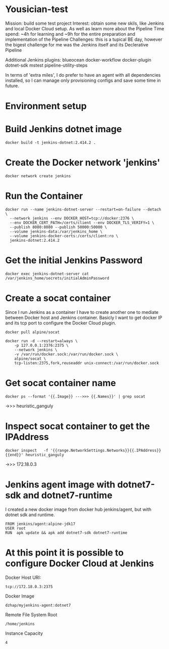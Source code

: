 # Yousician-test
Mission: build some test project
Interest: obtain some new skils, like Jenkins and local Docker Cloud setup. As well as learn more about the Pipeline
Time spend: ~4h for learning and ~9h for the entire preparation and implementation of the Pipeline
Challenges: this is a tupical BE day, however the bigest challenge for me was the Jenkins itself and its Declerative Pipeline

Additional Jenkins plugins: blueocean docker-workflow docker-plugin dotnet-sdk mstest pipeline-utility-steps

In terms of 'extra miles', I do prefer to have an agent with all dependencies installed, so I can manage only provisioning configs and save some time in future.

# Environment setup
# Build Jenkins dotnet image
```
docker build -t jenkins-dotnet:2.414.2 .
```
# Create the Docker network 'jenkins'
```
docker network create jenkins
```
# Run the Container
```
docker run --name jenkins-dotnet-server --restart=on-failure --detach \
  --network jenkins --env DOCKER_HOST=tcp://docker:2376 \
  --env DOCKER_CERT_PATH=/certs/client --env DOCKER_TLS_VERIFY=1 \
  --publish 8080:8080 --publish 50000:50000 \
  --volume jenkins-data:/var/jenkins_home \
  --volume jenkins-docker-certs:/certs/client:ro \
  jenkins-dotnet:2.414.2
```
# Get the initial Jenkins Password
```
docker exec jenkins-dotnet-server cat /var/jenkins_home/secrets/initialAdminPassword
```
# Create a socat container
Since I run Jenkins as a container I have to create another one to mediate between Docker host and Jenkins container. Basicly I want to get docker IP and its tcp port to configure the Docker Cloud plugin.
```
docker pull alpine/socat
```
```
docker run -d --restart=always \
    -p 127.0.0.1:2376:2375 \
    --network jenkins \
    -v /var/run/docker.sock:/var/run/docker.sock \
    alpine/socat \
    tcp-listen:2375,fork,reuseaddr unix-connect:/var/run/docker.sock
```
# Get socat container name
```
docker ps --format '{{.Image}} --->>> {{.Names}}' | grep socat
```
->>> heuristic_ganguly
# Inspect socat container to get the IPAddress
```
docker inspect   -f '{{range.NetworkSettings.Networks}}{{.IPAddress}}{{end}}' heuristic_ganguly
```
->>> 172.18.0.3
# Jenkins agent image with dotnet7-sdk and dotnet7-runtime
I created a new docker image from docker hub jenkins/agent, but with dotnet sdk and runtime.
```
FROM jenkins/agent:alpine-jdk17
USER root
RUN  apk update && apk add dotnet7-sdk dotnet7-runtime
```
# At this point it is possible to configure Docker Cloud at Jenkins
Docker Host URI:
```
tcp://172.18.0.3:2375
```
Docker Image
```
dzhap/myjenkins-agent:dotnet7
```
Remote File System Root
```
/home/jenkins
```
Instance Capacity
```
4
```
